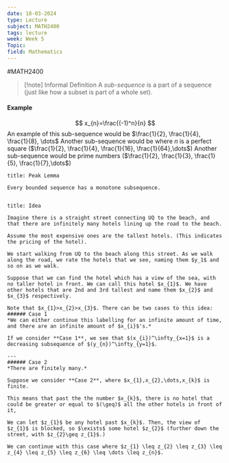 ```yaml
---
date: 18-03-2024
type: Lecture
subject: MATH2400
tags: lecture
week: Week 5
Topic: 
field: Mathematics
---
```

#MATH2400

> [!note] Informal Definition
>  A *sub-sequence* is a part of a sequence (just like how a subset is part of a whole set).
>  

#### Example
$$
x_{n}=\frac{(-1)^n}{n}
$$
An example of this sub-sequence would be $\frac{1}{2}, \frac{1}{4}, \frac{1}{8}, \dots$
Another sub-sequence would be where $n$ is a perfect square ($\frac{1}{2}, \frac{1}{4}, \frac{1}{16}, \frac{1}{64},\dots$)
Another sub-sequence would be prime numbers ($\frac{1}{2}, \frac{1}{3}, \frac{1}{5}, \frac{1}{7},\dots$)


```ad-important
title: Peak Lemma

Every bounded sequence has a monotone subsequence.


```

```ad-faq
title: Idea

Imagine there is a straight street connecting UQ to the beach, and that there are infinitely many hotels lining up the road to the beach.

Assume the most expensive ones are the tallest hotels. (This indicates the pricing of the hotel).

We start walking from UQ to the beach along this street. As we walk along the road, we rate the hotels that we see, naming them $y_1$ and so on as we walk. 

Suppose that we can find the hotel which has a view of the sea, with no taller hotel in front. We can call this hotel $x_{1}$. We have other hotels that are 2nd and 3rd tallest and name them $x_{2}$ and $x_{3}$ respectively. 

Note that $x_{1}>x_{2}>x_{3}$. There can be two cases to this idea:
###### Case 1
*We can either continue this labelling for an infinite amount of time, and there are an infinite amount of $x_{i}$'s.*

If we consider **Case 1**, we see that $(x_{i})^\infty_{x=1}$ is a decreasing subsequence of $(y_{n})^\infty_{y=1}$.

---
###### Case 2 
*There are finitely many.*

Suppose we consider **Case 2**, where $x_{1},x_{2},\dots,x_{k}$ is finite.

This means that past the the number $x_{k}$, there is no hotel that could be greater or equal to $(\geq)$ all the other hotels in front of it,

We can let $z_{1}$ be any hotel past $x_{k}$. Then, the view of $z_{1}$ is blocked, so $\exists$ some hotel $z_{2}$ (further down the street, with $z_{2}\geq z_{1}$.)

We can continue with this case where $z_{1} \leq z_{2} \leq z_{3} \leq z_{4} \leq z_{5} \leq z_{6} \leq \dots \leq z_{n}$.

```



